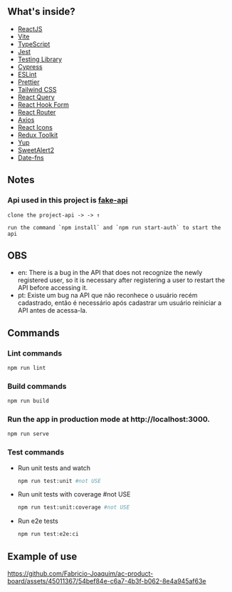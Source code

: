 ## What's inside?

- [ReactJS](https://reactjs.org)
- [Vite](https://vitejs.dev)
- [TypeScript](https://www.typescriptlang.org)
- [Jest](https://jestjs.io)
- [Testing Library](https://testing-library.com)
- [Cypress](https://www.cypress.io)
- [ESLint](https://eslint.org)
- [Prettier](https://prettier.io)
- [Tailwind CSS](https://tailwindcss.com)
- [React Query](https://react-query.tanstack.com)
- [React Hook Form](https://react-hook-form.com)
- [React Router](https://reactrouter.com)
- [Axios](https://axios-http.com)
- [React Icons](https://react-icons.github.io/react-icons)
- [Redux Toolkit](https://redux-toolkit.js.org)
- [Yup]()
- [SweetAlert2](https://sweetalert2.github.io)
- [Date-fns](https://date-fns.org)

## Notes

### Api used in this project is [fake-api](https://github.com/jonatasesdras02/api-avalicao-front)

```
clone the project-api -> -> ↑

run the command `npm install` and `npm run start-auth` to start the api
````

## OBS
- en: There is a bug in the API that does not recognize the newly registered user, so it is necessary after registering a user to restart the API before accessing it.
- pt: Existe um bug na API que não reconhece o usuário recém cadastrado, então é necessário após cadastrar um usuário reiniciar a API antes de acessa-la.

## Commands

### Lint commands

```bash
npm run lint
```

### Build commands

```bash
npm run build
```

### Run the app in production mode at http://localhost:3000.

```bash
npm run serve
```

### Test commands

- Run unit tests and watch
  ```bash
  npm run test:unit #not USE
  ```
- Run unit tests with coverage #not USE
  ```bash
  npm run test:unit:coverage #not USE
  ```
- Run e2e tests
  ```bash
  npm run test:e2e:ci
  ```

## Example of use

https://github.com/Fabricio-Joaquim/ac-product-board/assets/45011367/54bef84e-c6a7-4b3f-b062-8e4a945af63e

